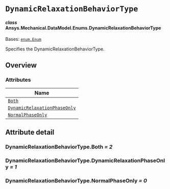 # `DynamicRelaxationBehaviorType`

<a id="ansys.mechanical.stubs.v242.Ansys.Mechanical.DataModel.Enums.DynamicRelaxationBehaviorType"></a>

#### *class* Ansys.Mechanical.DataModel.Enums.DynamicRelaxationBehaviorType

Bases: [`enum.Enum`](https://docs.python.org/3/library/enum.html#enum.Enum)

Specifies the DynamicRelaxationBehaviorType.

<!-- !! processed by numpydoc !! -->

<a id="overview"></a>

## Overview

### Attributes

| Name |
| -------------------------------------------------------------------------------------------------------------------------------------------------------------------------------- |
| [`Both`](#DynamicRelaxationBehaviorType.Both) |
| [`DynamicRelaxationPhaseOnly`](#DynamicRelaxationBehaviorType.DynamicRelaxationPhaseOnly) |
| [`NormalPhaseOnly`](#DynamicRelaxationBehaviorType.NormalPhaseOnly) |

<a id="attribute-detail"></a>

## Attribute detail

<a id="DynamicRelaxationBehaviorType.Both"></a>

### DynamicRelaxationBehaviorType.Both *= 2*

<a id="DynamicRelaxationBehaviorType.DynamicRelaxationPhaseOnly"></a>

### DynamicRelaxationBehaviorType.DynamicRelaxationPhaseOnly *= 1*

<a id="DynamicRelaxationBehaviorType.NormalPhaseOnly"></a>

### DynamicRelaxationBehaviorType.NormalPhaseOnly *= 0*


